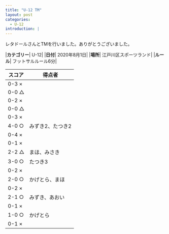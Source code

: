 ```yaml
---
title: "U-12 TM"
layout: post
categories:
  - U-12
introduction: |
---
```


レタドールさんとTMを行いました。ありがとうございました。

|**カテゴリー**| U-12|
|**日付**| 2020年8月1日|
|**場所**| 江戸川区スポーツランド|
|**ルール**| フットサルルール6分|

|スコア|得点者|
|---|----|
|0-3 ×||
|0-0 △||
|0-2 ×||
|0-0 △||
|0-3 ×||
|4-0 ○|みずき2、たつき2|
|0-4 ×||
|0-1 ×||
|2-2 △|まほ、みさき|
|3-0 ○|たつき3|
|0-2 ×||
|2-0 ○|かげとら、まほ|
|0-2 ×||
|2-1 ○|みずき、あおい|
|0-1 ×||
|1-0 ○|かげとら|
|0-1 ×||
